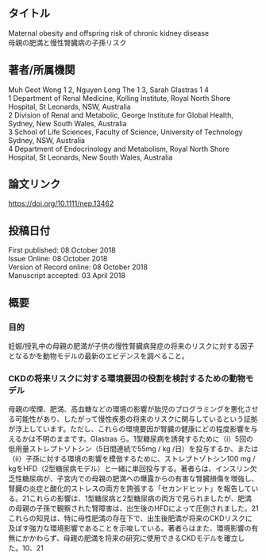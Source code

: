 ## タイトル
Maternal obesity and offspring risk of chronic kidney disease  
母親の肥満と慢性腎臓病の子孫リスク

## 著者/所属機関
Muh Geot Wong 1 2, Nguyen Long The 1 3, Sarah Glastras 1 4  
1 Department of Renal Medicine, Kolling Institute, Royal North Shore Hospital, St Leonards, NSW, Australia  
2 Division of Renal and Metabolic, George Institute for Global Health, Sydney, New South Wales, Australia  
3 School of Life Sciences, Faculty of Science, University of Technology Sydney, NSW, Australia  
4 Department of Endocrinology and Metabolism, Royal North Shore Hospital, St Leonards, New South Wales, Australia

## 論文リンク
https://doi.org/10.1111/nep.13462

## 投稿日付
First published: 08 October 2018  
Issue Online: 08 October 2018  
Version of Record online: 08 October 2018  
Manuscript accepted: 03 April 2018

## 概要
### 目的
妊娠/授乳中の母親の肥満が子供の慢性腎臓病発症の将来のリスクに対する因子となるかを動物モデルの最新のエビデンスを調べること。

### CKDの将来リスクに対する環境要因の役割を検討するための動物モデル
母親の喫煙、肥満、高血糖などの環境の影響が胎児のプログラミングを悪化させる可能性があり、したがって慢性疾患の将来のリスクに関与しているという証拠が浮上しています。ただし、これらの環境要因が腎臓の健康にどの程度影響を与えるかは不明のままです。Glastras ら。1型糖尿病を誘発するために（i）5回の低用量ストレプトゾトシン（5日間連続で55mg / kg /日）を投与するか、または（ii）子孫に対する環境の影響を模倣するために、ストレプトゾトシン100 mg / kgをHFD（2型糖尿病モデル）と一緒に単回投与する。著者らは、インスリン欠乏性糖尿病が、子宮内での母親の肥満への曝露からの有害な腎臓損傷を増強し、腎臓の炎症と酸化的ストレスの両方を誇張する「セカンドヒット」を報告している。21これらの影響は、1型糖尿病と2型糖尿病の両方で見られましたが、肥満の母親の子孫で観察された腎障害は、出生後のHFDによって圧倒されました。21これらの知見は、特に母性肥満の存在下で、出生後肥満が将来のCKDリスクに及ぼす強力な環境影響であることを示唆している。著者らはまた、環境影響の有無にかかわらず、母親の肥満を将来の研究に使用できるCKDモデルを確立した。10、21
